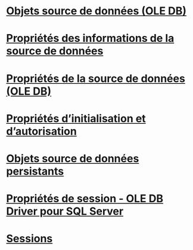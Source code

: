 # [Objets source de données (OLE DB)](data-source-objects-ole-db.md)
# [Propriétés des informations de la source de données](data-source-information-properties.md)
# [Propriétés de la source de données (OLE DB)](data-source-properties-ole-db.md)
# [Propriétés d’initialisation et d’autorisation](initialization-and-authorization-properties.md)
# [Objets source de données persistants](persisted-data-source-objects.md)
# [Propriétés de session - OLE DB Driver pour SQL Server](session-properties-oledb-driver-for-sql-server.md)
# [Sessions](sessions.md)
